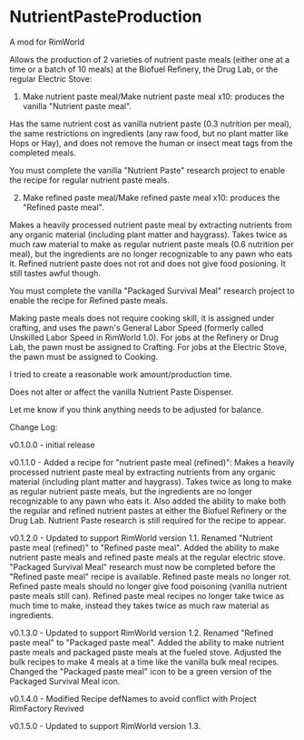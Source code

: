 # NutrientPasteProduction
A mod for RimWorld

Allows the production of 2 varieties of nutrient paste meals (either one at a time or a batch of 10 meals) at the Biofuel Refinery, the Drug Lab, or the regular Electric Stove:

1) Make nutrient paste meal/Make nutrient paste meal x10: produces the vanilla "Nutrient paste meal".

Has the same nutrient cost as vanilla nutrient paste (0.3 nutrition per meal), the same restrictions on ingredients (any raw food, but no plant matter like Hops or Hay), and does not remove the human or insect meat tags from the completed meals.

You must complete the vanilla "Nutrient Paste" research project to enable the recipe for regular nutrient paste meals.

2) Make refined paste meal/Make refined paste meal x10: produces the "Refined paste meal".

Makes a heavily processed nutrient paste meal by extracting nutrients from any organic material (including plant matter and haygrass). Takes twice as much raw material to make as regular nutrient paste meals (0.6 nutrition per meal), but the ingredients are no longer recognizable to any pawn who eats it. Refined nutrient paste does not rot and does not give food posioning. It still tastes awful though.

You must complete the vanilla "Packaged Survival Meal" research project to enable the recipe for Refined paste meals.

Making paste meals does not require cooking skill, it is assigned under crafting, and uses the pawn's General Labor Speed (formerly called Unskilled Labor Speed in RimWorld 1.0). For jobs at the Refinery or Drug Lab, the pawn must be assigned to Crafting. For jobs at the Electric Stove, the pawn must be assigned to Cooking.

I tried to create a reasonable work amount/production time.

Does not alter or affect the vanilla Nutrient Paste Dispenser.

Let me know if you think anything needs to be adjusted for balance.

Change Log:

v0.1.0.0 - initial release

v0.1.1.0 - Added a recipe for "nutrient paste meal (refined)": Makes a heavily processed nutrient paste meal by extracting nutrients from any organic material (including plant matter and haygrass). Takes twice as long to make as regular nutrient paste meals, but the ingredients are no longer recognizable to any pawn who eats it. Also added the ability to make both the regular and refined nutrient pastes at either the Biofuel Refinery or the Drug Lab. Nutrient Paste research is still required for the recipe to appear.

v0.1.2.0 - Updated to support RimWorld version 1.1. Renamed "Nutrient paste meal (refined)" to "Refined paste meal". Added the ability to make nutrient paste meals and refined paste meals at the regular electric stove. "Packaged Survival Meal" research must now be completed before the "Refined paste meal" recipe is available. Refined paste meals no longer rot. Refined paste meals should no longer give food poisoning (vanilla nutrient paste meals still can). Refined paste meal recipes no longer take twice as much time to make, instead they takes twice as much raw material as ingredients.

v0.1.3.0 - Updated to support RimWorld version 1.2. Renamed "Refined paste meal" to "Packaged paste meal". Added the ability to make nutrient paste meals and packaged paste meals at the fueled stove. Adjusted the bulk recipes to make 4 meals at a time like the vanilla bulk meal recipes. Changed the "Packaged paste meal" icon to be a green version of the Packaged Survival Meal icon.

v0.1.4.0 - Modified Recipe defNames to avoid conflict with Project RimFactory Revived

v0.1.5.0 - Updated to support RimWorld version 1.3.
